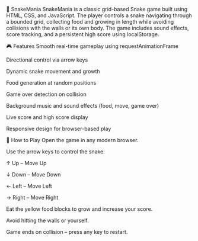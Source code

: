 🐍 SnakeMania
SnakeMania is a classic grid-based Snake game built using HTML, CSS, and JavaScript. The player controls a snake navigating through a bounded grid, collecting food and growing in length while avoiding collisions with the walls or its own body. The game includes sound effects, score tracking, and a persistent high score using localStorage.

🎮 Features
Smooth real-time gameplay using requestAnimationFrame

Directional control via arrow keys

Dynamic snake movement and growth

Food generation at random positions

Game over detection on collision

Background music and sound effects (food, move, game over)

Live score and high score display

Responsive design for browser-based play

🚀 How to Play
Open the game in any modern browser.

Use the arrow keys to control the snake:

↑ Up – Move Up

↓ Down – Move Down

← Left – Move Left

→ Right – Move Right

Eat the yellow food blocks to grow and increase your score.

Avoid hitting the walls or yourself.

Game ends on collision – press any key to restart.
